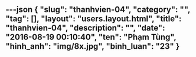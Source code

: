 ---json
{
    "slug": "thanhvien-04",
    "category": "",
    "tag": [],
    "layout": "users.layout.html",
    "title": "thanhvien-04",
    "description": "",
    "date": "2016-08-19 00:10:40",
    "ten": "Phạm Tùng",
    "hinh_anh": "img/8x.jpg",
    "binh_luan": "23"
}
---
